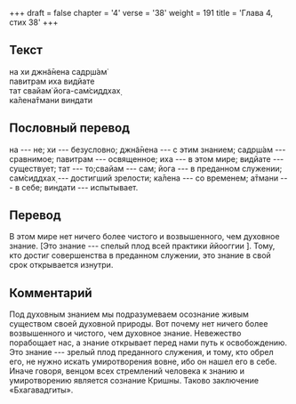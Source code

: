 +++
draft = false
chapter = '4'
verse = '38'
weight = 191
title = 'Глава 4, стих 38'
+++
## Текст

на хи джн̃а̄нена садр̣ш́ам̇  
павитрам иха видйате  
тат свайам̇ йога-сам̇сиддхах̣  
ка̄лена̄тмани виндати

## Пословный перевод

на --- не; хи --- безусловно; джн̃а̄нена --- с этим знанием; садр̣ш́ам ---
сравнимое; павитрам --- освященное; иха --- в этом мире; видйате ---
существует; тат --- то;свайам --- сам; йога --- в преданном служении;
сам̇сиддхах̣ --- достигший зрелости; ка̄лена --- со временем; а̄тмани --- в
себе; виндати --- испытывает.

## Перевод

В этом мире нет ничего более чистого и возвышенного, чем духовное
знание. \[Это знание --- спелый плод всей практики ййооггии \]. Тому,
кто достиг совершенства в преданном служении, это знание в свой срок
открывается изнутри.

## Комментарий

Под духовным знанием мы подразумеваем осознание живым существом своей
духовной природы. Вот почему нет ничего более возвышенного и чистого,
чем духовное знание. Невежество порабощает нас, а знание открывает перед
нами путь к освобождению. Это знание --- зрелый плод преданного
служения, и тому, кто обрел его, не нужно искать умиротворения вовне,
ибо он нашел его в себе. Иначе говоря, венцом всех стремлений человека к
знанию и умиротворению является сознание Кришны. Таково заключение
«Бхагавадгиты».
